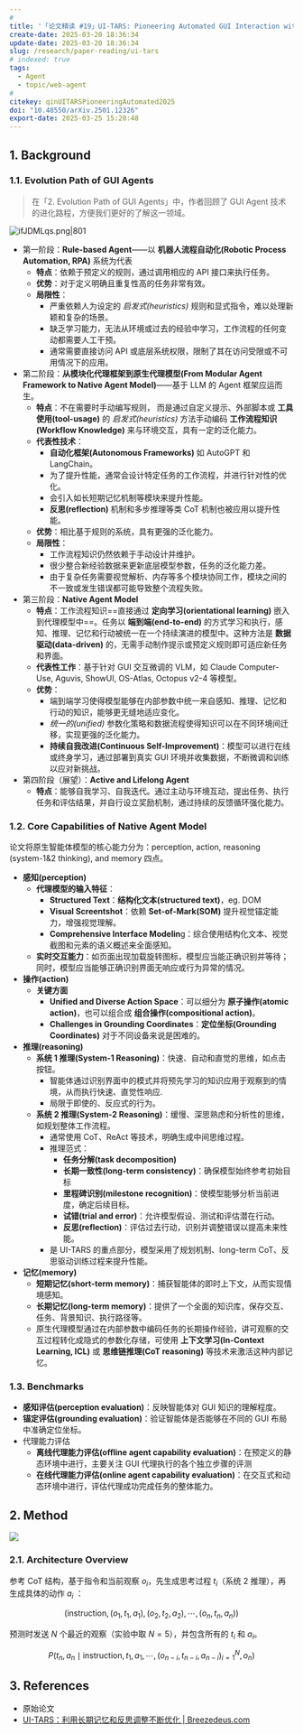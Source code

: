 ```yaml
---
# 
title: '「论文精读 #19」UI-TARS: Pioneering Automated GUI Interaction with Native Agents'
create-date: 2025-03-20 18:36:34
update-date: 2025-03-20 18:36:34
slug: /research/paper-reading/ui-tars
# indexed: true
tags:
  - Agent
  - topic/web-agent
# 
citekey: qinUITARSPioneeringAutomated2025
doi: "10.48550/arXiv.2501.12326" 
export-date: 2025-03-25 15:20:48
---
```




## 1. Background

### 1.1. Evolution Path of GUI Agents

> 在「2. Evolution Path of GUI Agents」中，作者回顾了 GUI Agent 技术的进化路程，方便我们更好的了解这一领域。

![ifJDMLqs.png|801](https://img.memset0.cn/2025/03/20/ifJDMLqs.png)

- 第一阶段：**Rule-based Agent**——以 **机器人流程自动化(Robotic Process Automation, RPA)** 系统为代表
    - **特点**：依赖于预定义的规则，通过调用相应的 API 接口来执行任务。
    - **优势**：对于定义明确且重复性高的任务非常有效。
    - **局限性**：
        - 严重依赖人为设定的 _启发式(heuristics)_ 规则和显式指令，难以处理新颖和复杂的场景。
        - 缺乏学习能力，无法从环境或过去的经验中学习，工作流程的任何变动都需要人工干预。
        - 通常需要直接访问 API 或底层系统权限，限制了其在访问受限或不可用情况下的应用。
- 第二阶段：**从模块化代理框架到原生代理模型(From Modular Agent Framework to Native Agent Model)**——基于 LLM 的 Agent 框架应运而生。
    - **特点**：不在需要时手动编写规则， 而是通过自定义提示、外部脚本或 **工具使用(tool-usage)** 的 _启发式(heuristics)_ 方法手动编码 **工作流程知识(Workflow Knowledge)** 来与环境交互，具有一定的泛化能力。
    - **代表性技术**：
        - **自动化框架(Autonomous Frameworks)** 如 AutoGPT 和 LangChain。
        - 为了提升性能，通常会设计特定任务的工作流程，并进行针对性的优化。
        - 会引入如长短期记忆机制等模块来提升性能。
        - **反思(reflection)** 机制和多步推理等类 CoT 机制也被应用以提升性能。
    - **优势**：相比基于规则的系统，具有更强的泛化能力。
    - **局限性**：
        - 工作流程知识仍然依赖于手动设计并维护。
        - 很少整合新经验数据来更新底层模型参数，任务的泛化能力差。
        - 由于复杂任务需要视觉解析、内存等多个模块协同工作，模块之间的不一致或发生错误都可能导致整个流程失败。
- 第三阶段：**Native Agent Model**
    - **特点**：工作流程知识==直接通过 **定向学习(orientational learning)** 嵌入到代理模型中==。任务以 **端到端(end-to-end)** 的方式学习和执行，感知、推理、记忆和行动被统一在一个持续演进的模型中。这种方法是 **数据驱动(data-driven)** 的，无需手动制作提示或预定义规则即可适应新任务和界面。
    - **代表性工作**：基于针对 GUI 交互微调的 VLM，如 Claude Computer-Use, Aguvis, ShowUI, OS-Atlas, Octopus v2-4 等模型。
    - **优势**：
        - 端到端学习使得模型能够在内部参数中统一来自感知、推理、记忆和行动的知识，能够更无缝地适应变化。
        - _统一的(unified)_ 参数化策略和数据流程使得知识可以在不同环境间迁移，实现更强的泛化能力。
        - **持续自我改进(Continuous Self-Improvement)**：模型可以进行在线或终身学习，通过部署到真实 GUI 环境并收集数据，不断微调和训练以应对新挑战。
- 第四阶段（展望）：**Active and Lifelong Agent**
    - **特点**：能够自我学习、自我迭代。通过主动与环境互动，提出任务、执行任务和评估结果，并自行设立奖励机制，通过持续的反馈循环强化能力。

### 1.2. Core Capabilities of Native Agent Model

论文将原生智能体模型的核心能力分为：perception, action, reasoning (system-1&2 thinking), and memory 四点。

- **感知(perception)**
    - **代理模型的输入特征**：
        - **Structured Text**：**结构化文本(structured text)**，eg. DOM
        - **Visual Screentshot**：依赖 **Set-of-Mark(SOM)** 提升视觉锚定能力，增强视觉理解。
        - **Comprehensive Interface Modelin**g：综合使用结构化文本、视觉截图和元素的语义概述来全面感知。
    - **实时交互能力**：如页面出现加载旋转图标，模型应当能正确识别并等待；同时，模型应当能够正确识别界面无响应或行为异常的情况。
- **操作(action)**
    - **关键方面**
        - **Unified and Diverse Action Space**：可以细分为 **原子操作(atomic action)**，也可以组合成 **组合操作(compositional action)**。
        - **Challenges in Grounding Coordinates**：**定位坐标(Grounding Coordinates)** 对于不同设备来说是困难的。
- **推理(reasoning)**
    - **系统 1 推理(System-1 Reasoning)**：快速、自动和直觉的思维，如点击按钮。
        - 智能体通过识别界面中的模式并将预先学习的知识应用于观察到的情境，从而执行快速、直觉性响应.
        - 局限于即使的、反应式的行为。
    - **系统 2 推理(System-2 Reasoning)**：缓慢、深思熟虑和分析性的思维，如规划整体工作流程。
        - 通常使用 CoT、ReAct 等技术，明确生成中间思维过程。
        - 推理范式：
            - **任务分解(task decomposition)**
            - **长期一致性(long-term consistency)**：确保模型始终参考初始目标
            - **里程碑识别(milestone recognition)**：使模型能够分析当前进度，确定后续目标。
            - **试错(trial and error)**：允许模型假设、测试和评估潜在行动。
            - **反思(reflection)**：评估过去行动，识别并调整错误以提高未来性能。
        - 是 UI-TARS 的重点部分，模型采用了规划机制、long-term CoT、反思驱动训练过程来提升性能。
- **记忆(memory)**
    - **短期记忆(short-term memory)**：捕获智能体的即时上下文，从而实现情境感知。
    - **长期记忆(long-term memory)**：提供了一个全面的知识库，保存交互、任务、背景知识、执行路径等。
    - 原生代理模型通过在内部参数中编码任务的长期操作经验，讲可观察的交互过程转化成隐式的参数化存储，可使用 **上下文学习(In-Context Learning, ICL)** 或 **思维链推理(CoT reasoning)** 等技术来激活这种内部记忆。

### 1.3. Benchmarks

- **感知评估(perception evaluation)**：反映智能体对 GUI 知识的理解程度。
- **锚定评估(grounding evaluation)**：验证智能体是否能够在不同的 GUI 布局中准确定位坐标。
- 代理能力评估
    - **离线代理能力评估(offline agent capability evaluation)**：在预定义的静态环境中进行，主要关注 GUI 代理执行的各个独立步骤的评测
    - **在线代理能力评估(online agent capability evaluation)**：在交互式和动态环境中进行，评估代理成功完成任务的整体能力。

## 2. Method

![](https://img.memset0.cn/2025/03/21/EcgbzFTZ.png)

### 2.1. Architecture Overview

参考 CoT 结构，基于指令和当前观察 ${o}_{i}$，先生成思考过程 ${t}_{i}$（系统 2 推理），再生成具体的动作 ${a}_{i}$ ：

$$
\left(\text{instruction},  {\left( {{o}_{1},{t}_{1},{a}_{1}}\right) ,\left( {{o}_{2},{t}_{2},{a}_{2}}\right) ,\cdots ,\left( {{o}_{n},{t}_{n},{a}_{n}}\right) }\right)
$$

预测时发送 $N$ 个最近的观察（实验中取 $N=5$），并包含所有的 ${t}_{i}$ 和 ${a}_{i}$。

$$
P\left( {{t}_{n},{a}_{n} \mid\text{instruction},{t}_{1},{a}_{1},\cdots ,{\left( {o}_{n - i},{t}_{n - i},{a}_{n - i}\right) }_{i = 1}^{N},{o}_{n}}\right)
$$

## 3. References

- 原始论文
- [UI-TARS：利用长期记忆和反思调整不断优化 | Breezedeus.com](https://www.breezedeus.com/article/ui-agent-uitars)







